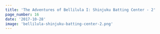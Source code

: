 ```yaml
---
title: 'The Adventures of Bellilula I: Shinjuku Batting Center - 2'
page_number: 16
date: '2017-10-28'
image: 'bellilula-shinjuku-batting-center-2.png'
---
```

